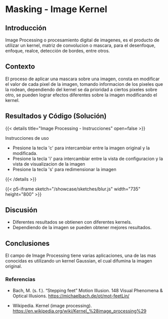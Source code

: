 # Masking - Image Kernel

## Introducción 

Image Processing o procesamiento digital de imagenes, es el producto de utilizar un kernel, matriz de convolucion o mascara, para el desenfoque, enfoque, realce, detección de bordes, entre otros.

## Contexto

El proceso de aplicar una mascara sobre una imagen, consta en modificar el valor de cada pixel de la imagen, tomando informacion de los pixeles que la rodean, dependiendo del kernel se da prioridad a ciertos pixeles sobre otro, se pueden lograr efectos diferentes sobre la imagen modificando el kernel.

## Resultados y Código (Solución)


{{< details title="Image Processing - Instrucciones" open=false >}}

Instrucciones de uso
* Presione la tecla 'c' para intercambiar entre la imagen original y la modificada.
* Presione la tecla 'i' para intercambiar entre la vista de configuracion y la vista de visualizacion de la imagen
* Presione la tecla 's' para redimensionar  la imagen

{{< /details >}}

{{< p5-iframe sketch="/showcase/sketches/blur.js" width="735" height="800" >}}


## Discusión

* Diferentes resultados se obtienen con diferentes kernels. 
* Dependiendo de la imagen se pueden obtener mejores resultados.


## Conclusiones

El campo de Image Processing tiene varias aplicaciones, una de las mas conocidas es utilizando un kernel Gaussian, el cual difumina la imagen original.

### Referencias
* Bach, M. (s. f.). “Stepping feet” Motion Illusion. 148 Visual Phenomena & Optical Illusions. https://michaelbach.de/ot/mot-feetLin/

* Wikipedia. Kernel (image processing). https://en.wikipedia.org/wiki/Kernel_%28image_processing%29


